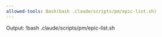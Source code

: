 ```yaml
---
allowed-tools: Bash(bash .claude/scripts/pm/epic-list.sh)
---
```


Output:
!bash .claude/scripts/pm/epic-list.sh

